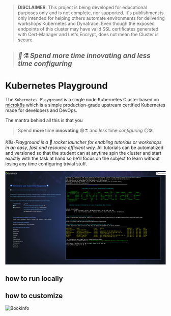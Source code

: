 > **DISCLAIMER**: This project is being developed for educational purposes only and is not complete, nor supported. It's publishment is only intended for helping others automate environments for delivering workshops Kubernetes and Dynatrace. Even though the exposed endpoints of this cluster may have valid SSL certificates generated with Cert-Manager and Let's Encrypt, does not mean the Cluster is secure. 

> ## ***🥼⚗ Spend more time innovating and less time configuring***

# Kubernetes Playground

The `Kubernetes Playground` is a single node Kubernetes Cluster based on [microk8s](https://microk8s.io/)  which is a simple production-grade upstream certified Kubernetes made for developers and DevOps.

The mantra behind all this is that you
> Spend **more** time **innovating** 😄⚗️ and *less* time *configuring* 😣🛠

*K8s-Playground is a 🚀 rocket launcher for enabling tutorials or workshops in an easy, fast and resource efficient way.* All tutorials can be automatized and versioned so that the student can at anytime spin the cluster and start exactly with the task at hand so he'll focus on the subject to learn without losing any time configuring trivial stuff.




![k8s-playground](doc/img/k8splay.jpg)






## how to run locally


## how to customize


![BookInfo](https://istio.io/latest/docs/examples/bookinfo/noistio.svg)

